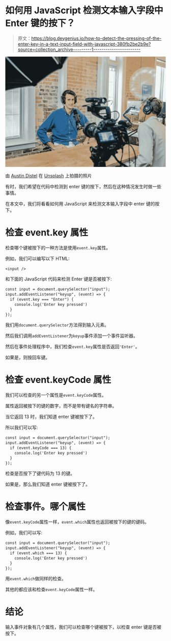 # 如何用 JavaScript 检测文本输入字段中 Enter 键的按下？

> 原文：<https://blog.devgenius.io/how-to-detect-the-pressing-of-the-enter-key-in-a-text-input-field-with-javascript-380fb2be2b9e?source=collection_archive---------1----------------------->

![](img/15d3ae8ab7b5e67efb569e5f8f703fa8.png)

由 [Austin Distel](https://unsplash.com/@austindistel?utm_source=medium&utm_medium=referral) 在 [Unsplash](https://unsplash.com?utm_source=medium&utm_medium=referral) 上拍摄的照片

有时，我们希望在代码中检测到 enter 键的按下，然后在这种情况发生时做一些事情。

在本文中，我们将看看如何用 JavaScript 来检测文本输入字段中 enter 键的按下。

# 检查 event.key 属性

检查哪个键被按下的一种方法是使用`event.key`属性。

例如，我们可以编写以下 HTML:

```
<input />
```

和下面的 JavaScript 代码来检测 Enter 键是否被按下:

```
const input = document.querySelector("input");
input.addEventListener("keyup", (event) => {
  if (event.key === "Enter") {
    console.log('Enter key pressed')
  }
});
```

我们用`document.querySelector`方法得到输入元素。

然后我们调用`addEventListener`为`keyup`事件添加一个事件监听器。

然后在事件处理程序中，我们检查`event.key`属性是否返回`'Enter'`。

如果是，则按回车键。

# 检查 event.keyCode 属性

我们可以检查的另一个属性是`event.keyCode`属性。

属性返回被按下的键的数字，而不是带有键名的字符串。

当它返回 13 时，我们知道 enter 键被按下了。

所以我们可以写:

```
const input = document.querySelector("input");
input.addEventListener("keyup", (event) => {
  if (event.keyCode === 13) {
    console.log('Enter key pressed')
  }
});
```

检查是否按下了键代码为 13 的键。

如果是，那么我们知道 enter 键被按下了。

# 检查事件。哪个属性

像`event.keyCode`属性一样，`event.which`属性也返回被按下的键的键码。

例如，我们可以写:

```
const input = document.querySelector("input");
input.addEventListener("keyup", (event) => {
  if (event.which === 13) {
    console.log('Enter key pressed')
  }
});
```

用`event.which`做同样的检查。

其他的都应该和检查`event.keyCode`属性一样。

# 结论

输入事件对象有几个属性，我们可以检查哪个键被按下，以检查 enter 键是否被按下。